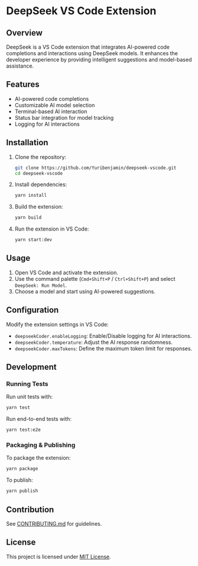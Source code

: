 # DeepSeek VS Code Extension

## Overview
DeepSeek is a VS Code extension that integrates AI-powered code completions and interactions using DeepSeek models. It enhances the developer experience by providing intelligent suggestions and model-based assistance.

## Features
- AI-powered code completions
- Customizable AI model selection
- Terminal-based AI interaction
- Status bar integration for model tracking
- Logging for AI interactions

## Installation
1. Clone the repository:
   ```sh
   git clone https://github.com/Yuribenjamin/deepseek-vscode.git
   cd deepseek-vscode
   ```
2. Install dependencies:
   ```sh
   yarn install
   ```
3. Build the extension:
   ```sh
   yarn build
   ```
4. Run the extension in VS Code:
   ```sh
   yarn start:dev
   ```

## Usage
1. Open VS Code and activate the extension.
2. Use the command palette (`Cmd+Shift+P` / `Ctrl+Shift+P`) and select `DeepSeek: Run Model`.
3. Choose a model and start using AI-powered suggestions.

## Configuration
Modify the extension settings in VS Code:
- `deepseekCoder.enableLogging`: Enable/Disable logging for AI interactions.
- `deepseekCoder.temperature`: Adjust the AI response randomness.
- `deepseekCoder.maxTokens`: Define the maximum token limit for responses.

## Development
### Running Tests
Run unit tests with:
```sh
yarn test
```

Run end-to-end tests with:
```sh
yarn test:e2e
```

### Packaging & Publishing
To package the extension:
```sh
yarn package
```
To publish:
```sh
yarn publish
```

## Contribution
See [CONTRIBUTING.md](CONTRIBUTING.md) for guidelines.

## License
This project is licensed under [MIT License](LICENSE).